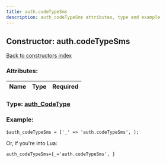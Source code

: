```yaml
---
title: auth.codeTypeSms
description: auth_codeTypeSms attributes, type and example
---
```

## Constructor: auth.codeTypeSms  
[Back to constructors index](index.md)



### Attributes:

| Name     |    Type       | Required |
|----------|:-------------:|---------:|



### Type: [auth\_CodeType](../types/auth_CodeType.md)


### Example:

```
$auth_codeTypeSms = ['_' => 'auth.codeTypeSms', ];
```  

Or, if you're into Lua:  


```
auth_codeTypeSms={_='auth.codeTypeSms', }

```


